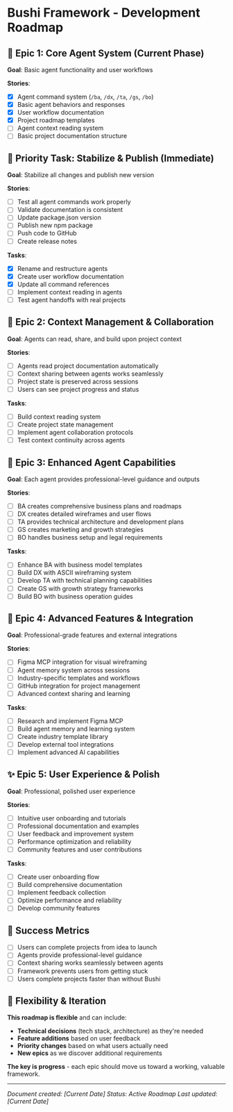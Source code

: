 # Bushi Framework - Development Roadmap

## 🚀 **Epic 1: Core Agent System (Current Phase)**
**Goal**: Basic agent functionality and user workflows

**Stories**:
- [x] Agent command system (`/ba`, `/dx`, `/ta`, `/gs`, `/bo`)
- [x] Basic agent behaviors and responses
- [x] User workflow documentation
- [x] Project roadmap templates
- [ ] Agent context reading system
- [ ] Basic project documentation structure

## 🔧 **Priority Task: Stabilize & Publish (Immediate)**
**Goal**: Stabilize all changes and publish new version

**Stories**:
- [ ] Test all agent commands work properly
- [ ] Validate documentation is consistent
- [ ] Update package.json version
- [ ] Publish new npm package
- [ ] Push code to GitHub
- [ ] Create release notes

**Tasks**:
- [x] Rename and restructure agents
- [x] Create user workflow documentation
- [x] Update all command references
- [ ] Implement context reading in agents
- [ ] Test agent handoffs with real projects

## 🔄 **Epic 2: Context Management & Collaboration**
**Goal**: Agents can read, share, and build upon project context

**Stories**:
- [ ] Agents read project documentation automatically
- [ ] Context sharing between agents works seamlessly
- [ ] Project state is preserved across sessions
- [ ] Users can see project progress and status

**Tasks**:
- [ ] Build context reading system
- [ ] Create project state management
- [ ] Implement agent collaboration protocols
- [ ] Test context continuity across agents

## 🎯 **Epic 3: Enhanced Agent Capabilities**
**Goal**: Each agent provides professional-level guidance and outputs

**Stories**:
- [ ] BA creates comprehensive business plans and roadmaps
- [ ] DX creates detailed wireframes and user flows
- [ ] TA provides technical architecture and development plans
- [ ] GS creates marketing and growth strategies
- [ ] BO handles business setup and legal requirements

**Tasks**:
- [ ] Enhance BA with business model templates
- [ ] Build DX with ASCII wireframing system
- [ ] Develop TA with technical planning capabilities
- [ ] Create GS with growth strategy frameworks
- [ ] Build BO with business operation guides

## 🌟 **Epic 4: Advanced Features & Integration**
**Goal**: Professional-grade features and external integrations

**Stories**:
- [ ] Figma MCP integration for visual wireframing
- [ ] Agent memory system across sessions
- [ ] Industry-specific templates and workflows
- [ ] GitHub integration for project management
- [ ] Advanced context sharing and learning

**Tasks**:
- [ ] Research and implement Figma MCP
- [ ] Build agent memory and learning system
- [ ] Create industry template library
- [ ] Develop external tool integrations
- [ ] Implement advanced AI capabilities

## ✨ **Epic 5: User Experience & Polish**
**Goal**: Professional, polished user experience

**Stories**:
- [ ] Intuitive user onboarding and tutorials
- [ ] Professional documentation and examples
- [ ] User feedback and improvement system
- [ ] Performance optimization and reliability
- [ ] Community features and user contributions

**Tasks**:
- [ ] Create user onboarding flow
- [ ] Build comprehensive documentation
- [ ] Implement feedback collection
- [ ] Optimize performance and reliability
- [ ] Develop community features

## 🎯 **Success Metrics**
- [ ] Users can complete projects from idea to launch
- [ ] Agents provide professional-level guidance
- [ ] Context sharing works seamlessly between agents
- [ ] Framework prevents users from getting stuck
- [ ] Users complete projects faster than without Bushi

## 🔄 **Flexibility & Iteration**
**This roadmap is flexible** and can include:
- **Technical decisions** (tech stack, architecture) as they're needed
- **Feature additions** based on user feedback
- **Priority changes** based on what users actually need
- **New epics** as we discover additional requirements

**The key is progress** - each epic should move us toward a working, valuable framework.

---
*Document created: [Current Date]*
*Status: Active Roadmap*
*Last updated: [Current Date]*
